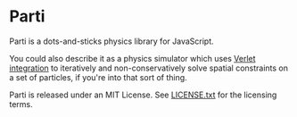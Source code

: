 Parti
=====


Parti is a dots-and-sticks physics library for JavaScript.

You could also describe it as a physics simulator which uses [Verlet integration](http://en.wikipedia.org/wiki/Verlet_integration) to iteratively and non-conservatively solve spatial constraints on a set of particles, if you're into that sort of thing.

Parti is released under an MIT License. See [LICENSE.txt](//github.com/naucera/parti/blob/master/LICENSE.txt) for the licensing terms.
